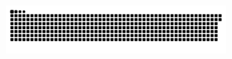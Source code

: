 <picture>
  <source media="(prefers-color-scheme: dark)" srcset="https://raw.githubusercontent.com/MarineHakobyan/MarineHakobyan/51723d9717370621644684c4b15aa7f53d9d3ccb/github-contribution-grid-snake-dark.svg" />
  <source media="(prefers-color-scheme: light)" srcset="https://raw.githubusercontent.com/MarineHakobyan/MarineHakobyan/51723d9717370621644684c4b15aa7f53d9d3ccb/github-contribution-grid-snake.svg" />
  <img alt="github-snake" src="https://raw.githubusercontent.com/MarineHakobyan/MarineHakobyan/51723d9717370621644684c4b15aa7f53d9d3ccb/github-contribution-grid-snake-dark.svg" />
</picture>
